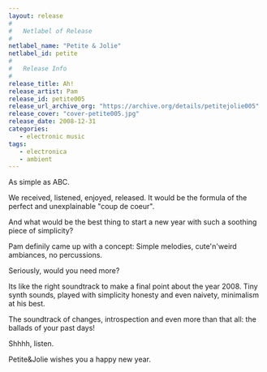 ```yaml
---
layout: release
#
#   Netlabel of Release
#
netlabel_name: "Petite & Jolie"
netlabel_id: petite
#
#   Release Info
#
release_title: Ah!
release_artist: Pam
release_id: petite005
release_url_archive_org: "https://archive.org/details/petitejolie005"
release_cover: "cover-petite005.jpg"
release_date: 2008-12-31
categories:
   - electronic music
tags:
   - electronica
   - ambient
---
```

As simple as ABC.

We received, listened, enjoyed, released.
It would be the formula of the perfect and unexplainable "coup de coeur".

And what would be the best thing to start a new year with such a soothing piece of simplicity?

Pam definily came up with a concept: Simple melodies, cute'n'weird ambiances, no percussions.

Seriously, would you need more?

Its like the right soundtrack to make a final point about the year 2008.
Tiny synth sounds, played with simplicity honesty and even naivety, minimalism at his best.

The soundtrack of changes, introspection and even more than that all: the ballads of your past days!

Shhhh, listen.

Petite&amp;Jolie wishes you a happy new year.
